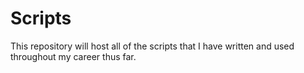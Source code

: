 # Scripts
This repository will host all of the scripts that I have written and used throughout my career thus far.
